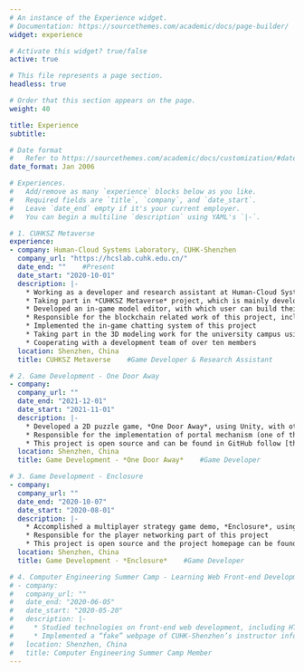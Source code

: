 ```yaml
---
# An instance of the Experience widget.
# Documentation: https://sourcethemes.com/academic/docs/page-builder/
widget: experience

# Activate this widget? true/false
active: true

# This file represents a page section.
headless: true

# Order that this section appears on the page.
weight: 40

title: Experience
subtitle:

# Date format
#   Refer to https://sourcethemes.com/academic/docs/customization/#date-format
date_format: Jan 2006

# Experiences.
#   Add/remove as many `experience` blocks below as you like.
#   Required fields are `title`, `company`, and `date_start`.
#   Leave `date_end` empty if it's your current employer.
#   You can begin a multiline `description` using YAML's `|-`.

# 1. CUHKSZ Metaverse
experience:
- company: Human-Cloud Systems Laboratory, CUHK-Shenzhen
  company_url: "https://hcslab.cuhk.edu.cn/"
  date_end: ""    #Present
  date_start: "2020-10-01"
  description: |-
    * Working as a developer and research assistant at Human-Cloud Systems Lab, CUHK-Shenzhen
    * Taking part in *CUHKSZ Metaverse* project, which is mainly developed with Unity (This project is still in progress)
    * Developed an in-game model editor, with which user can build their own 3D model in our metaverse system
    * Responsible for the blockchain related work of this project, including deploying the [FISCO-BCOS blockchain platform](http://www.fisco-bcos.org/) to Linux server, designing and implementing smart contracts, as well as coordinating the interfaces between servers and smart contracts
    * Implemented the in-game chatting system of this project
    * Taking part in the 3D modeling work for the university campus using Blender
    * Cooperating with a development team of over ten members
  location: Shenzhen, China
  title: CUHKSZ Metaverse    #Game Developer & Research Assistant

# 2. Game Development - One Door Away
- company: 
  company_url: ""
  date_end: "2021-12-01"
  date_start: "2021-11-01"
  description: |-
    * Developed a 2D puzzle game, *One Door Away*, using Unity, with other two members
    * Responsible for the implementation of portal mechanism (one of the core mechanisms of this game), part of the props, part of the levels, game UI, progress saving, etc.
    * This project is open source and can be found in GitHub follow [this link](https://github.com/Timothy-197/OneDoorAway)
  location: Shenzhen, China
  title: Game Development - *One Door Away*    #Game Developer

# 3. Game Development - Enclosure
- company: 
  company_url: ""
  date_end: "2020-10-07"
  date_start: "2020-08-01"
  description: |-
    * Accomplished a multiplayer strategy game demo, *Enclosure*, using Unity, with other three members
    * Responsible for the player networking part of this project
    * This project is open source and the project homepage can be found follow [this link](https://enclosure-developer.github.io/)
  location: Shenzhen, China
  title: Game Development - *Enclosure*    #Game Developer

# 4. Computer Engineering Summer Camp - Learning Web Front-end Development
# - company: 
#   company_url: ""
#   date_end: "2020-06-05"
#   date_start: "2020-05-20"
#   description: |-
#     * Studied technologies on front-end web development, including HTML, CSS, and Bootstrap
#     * Implemented a “fake” webpage of CUHK-Shenzhen’s instructor information gallery
#   location: Shenzhen, China
#   title: Computer Engineering Summer Camp Member
---
```

